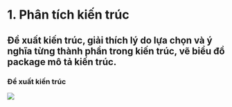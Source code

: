 # 1. Phân tích kiến trúc
## Đề xuất kiến trúc, giải thích lý do lựa chọn và ý nghĩa từng thành phần trong kiến trúc, vẽ biểu đồ package mô tả kiến trúc.
### Đề xuất kiến trúc


![]([https://www.planttext.com/api/plantuml/png/X5D1JiD03BplAwpUU-780RLLE22151LuWDcui3JP3VQsKeHu6GUUn1TmIjEasrIz9PuPptYY_7x_p2GYnqrL6bax3no4J8rsZQy4avn9o4UCBdYunuPu0fy6m9Oe0hTLNOQ6wFdkC9eNbVFw_cNw9O_4MsVfL9zZmw4iz_XX_EGgiiX5EbTwfM6wyT0YmuWmjvQKTZRcakeWBWPkJgn6e6nnbNDu9niVqAj9QvqjZWzJGVjmxh0srGlABchV5KodDydfS0tEHsAqKSo-makq16hPIN5AP_hOa8opZ-iSajCzmzrzKwfOKRHl953eeIRPrufEcnyHfRd6Yz_bY-negzBw7zSsLi6C91jKrtq3rOjYdUz8iikY6Vb2VvG_0000__y30000](https://www.planttext.com/api/plantuml/png/Z9EnIiH048RxVOhX-ciiBUGq0GiNGGo7xP8BIRZShYGxHH1h2vyYnI7OU8BLfR08t7la2Nm5PvNRIsuZfahOsU-VcVzdl-hFMQ55hd6LiMAPIiXL4J5sByAbY2EONAP2-MaahsDKgOyodi030mWpKHHWYucGS_ewXHiKCiXJzjXHzDlwEKnWtjRhhjRliJaD2EIeP3nGynAnyePB0GsH14h8NhUWtRx8688SIxZ3ThlM1da3dhRr4tO7k4eKHwIBpZQsudJtRdrkTkIbZ-VIlpWPwirt6wG1g6ktdK4Fcn9sR2PCfsT3hi0fwDrcLz6VRggG7Naz5XkwqaVtsn9PDgy88Qs38pWRn5-W5JQSOovH6ULKmiBabFtan8RKUxHrxH-wDxCJdwLrqdmOf-X1aD0xD9LaxgHxZQx9cKcxszmTSHJ6Pf5Sc5Vv3G00__y30000))

